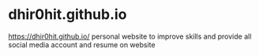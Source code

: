 # dhir0hit.github.io
https://dhir0hit.github.io/
personal website to improve skills and provide all social media account and resume on website
